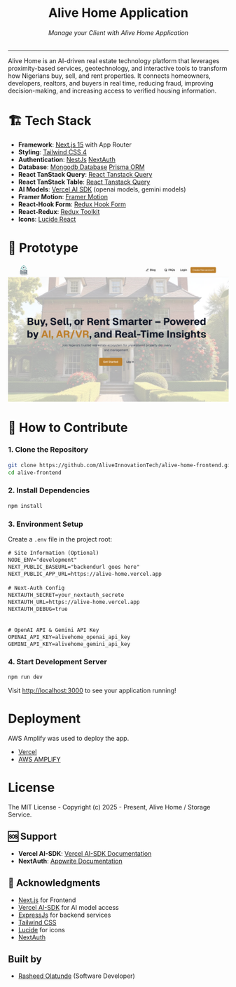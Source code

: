 <div align="center">
<h1>Alive Home Application</h1>
<h6><i>Manage your Client with Alive Home Application</i></h6>
<hr />
</div>

Alive Home is an AI-driven real estate technology platform that leverages proximity-based services, geotechnology, and interactive tools to transform how Nigerians buy, sell, and rent properties. It connects homeowners, developers, realtors, and buyers in real time, reducing fraud, improving decision-making, and increasing access to verified housing information.

# 🏗️ Tech Stack

- **Framework**: [Next.js 15](https://nextjs.org/) with App Router
- **Styling**: [Tailwind CSS 4](https://tailwindcss.com/)
- **Authentication**: [NestJs](https://nestjs.com/) [NextAuth](https://next-auth.js.org/)
- **Database**: [Mongodb Database](https://account.mongodb.com/) [Prisma ORM](https://www.prisma.io/)
- **React TanStack Query**: [React Tanstack Query](https://tanstack.com/query/latest)
- **React TanStack Table**: [React Tanstack Query](https://tanstack.com/table/v8)
- **AI Models**: [Vercel AI SDK](https://ai-sdk.dev/) (openai models, gemini models)
- **Framer Motion**: [Framer Motion](https://motion.dev/docs)
- **React-Hook Form**: [Redux Hook Form](https://react-hook-form.com)
- **React-Redux**: [Redux Toolkit](https://redux-toolkit.js.org/)
- **Icons**: [Lucide React](https://lucide.dev/)

# 🎯 Prototype

![Minion](public/assets/prototype.png)

# 🚀 How to Contribute

### 1. Clone the Repository

```bash
git clone https://github.com/AliveInnovationTech/alive-home-frontend.git
cd alive-frontend
```

### 2. Install Dependencies

```bash
npm install
```

### 3. Environment Setup

Create a `.env` file in the project root:

```env
# Site Information (Optional)
NODE_ENV="development"
NEXT_PUBLIC_BASEURL="backendurl goes here"
NEXT_PUBLIC_APP_URL=https://alive-home.vercel.app

# Next-Auth Config
NEXTAUTH_SECRET=your_nextauth_secrete
NEXTAUTH_URL=https://alive-home.vercel.app
NEXTAUTH_DEBUG=true


# OpenAI API & Gemini API Key
OPENAI_API_KEY=alivehome_openai_api_key
GEMINI_API_KEY=alivehome_gemini_api_key
```

### 4. Start Development Server

```bash
npm run dev
```

Visit [http://localhost:3000](http://localhost:3000) to see your application running!

# Deployment

AWS Amplify was used to deploy the app.

- [Vercel](https://vercel.com/)
- [AWS AMPLIFY](https://us-east-1.console.aws.amazon.com/amplify)

# License

The MIT License - Copyright (c) 2025 - Present, Alive Home / Storage Service.

## 🆘 Support

- **Vercel AI-SDK**: [Vercel AI-SDK Documentation](https://ai-sdk.dev/docs/introduction/)
- **NextAuth**: [Appwrite Documentation](https://next-auth.js.org/)

## 🙏 Acknowledgments

- [Next.js](https://nextjs.org) for Frontend
- [Vercel AI-SDK](https://ai-sdk.dev/) for AI model access
- [ExpressJs](https://nestjs.com/) for backend services
- [Tailwind CSS](https://tailwindcss.com)
- [Lucide](https://lucide.dev) for icons
- [NextAuth](https://next-auth.js.org/)

## Built by

- [Rasheed Olatunde](https://github.com/olatunde1998) (Software Developer)
